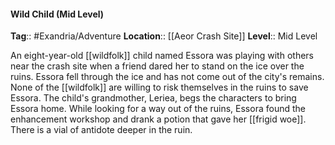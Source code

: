 #### Wild Child (Mid Level)
**Tag**:: #Exandria/Adventure
**Location**:: [[Aeor Crash Site]]
**Level**:: Mid Level

 An eight-year-old [[wildfolk]] child named Essora was playing with others near the crash site when a friend dared her to stand on the ice over the ruins. Essora fell through the ice and has not come out of the city's remains. None of the [[wildfolk]] are willing to risk themselves in the ruins to save Essora. The child's grandmother, Leriea, begs the characters to bring Essora home. While looking for a way out of the ruins, Essora found the enhancement workshop and drank a potion that gave her [[frigid woe]]. There is a vial of antidote deeper in the ruin.
